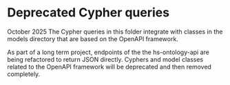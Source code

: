# Deprecated Cypher queries

October 2025
The Cypher queries in this folder integrate with 
classes in the models directory that are based on the
OpenAPI framework. 

As part of a long term project, endpoints of the 
the hs-ontology-api are being refactored to return
JSON directly. Cyphers and model classes related to the
OpenAPI framework will be deprecated and then removed
completely.